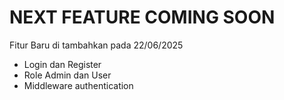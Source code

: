 # NEXT FEATURE COMING SOON
Fitur Baru di tambahkan pada 22/06/2025
- Login dan Register
- Role Admin dan User
- Middleware authentication
